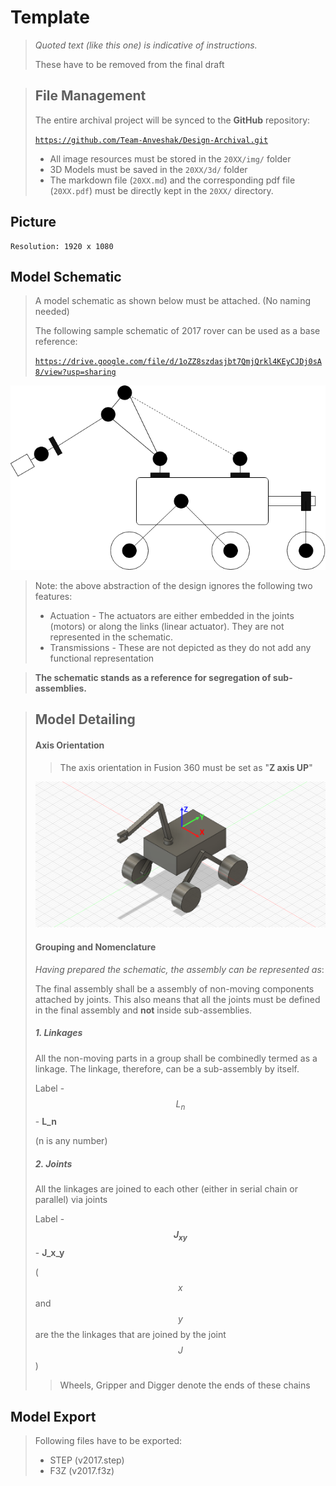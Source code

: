 # Template

> *Quoted text (like this one) is indicative of instructions.*
>
> These have to be removed from the final draft

> ## File Management
>
> The entire archival project will be synced to the **GitHub** repository:
>
> [`https://github.com/Team-Anveshak/Design-Archival.git`](https://github.com/Team-Anveshak/Design-Archival.git)
>
> - All image resources must be stored in the `20XX/img/` folder
> - 3D Models must be saved in the `20XX/3d/` folder
> - The markdown file (`20XX.md`) and the corresponding pdf file (`20XX.pdf`) must be directly kept in the `20XX/` directory.

## Picture

```
Resolution: 1920 x 1080

```

## Model Schematic

> A model schematic as shown below must be attached. (No naming needed)
>
> The following sample schematic of 2017 rover can be used as a base reference:
>
> [`https://drive.google.com/file/d/1oZZ8szdasjbt7QmjQrkl4KEyCJDj0sA8/view?usp=sharing`](https://drive.google.com/file/d/1oZZ8szdasjbt7QmjQrkl4KEyCJDj0sA8/view?usp=sharing)

![sch](main.assets/sch.png)

> Note: the above abstraction of the design ignores the following two features:
>
> - Actuation - The actuators are either embedded in the joints (motors) or along the links (linear actuator). They are not represented in the schematic.
> - Transmissions - These are not depicted as they do not add any functional representation

> **The schematic stands as a reference for segregation of sub-assemblies.** 

> ## Model Detailing
>
> #### Axis Orientation
>
> > The axis orientation in Fusion 360 must be set as "**Z axis UP**"
>
> ![axis](main.assets/axis-1557410407455.png)
>
> #### Grouping and Nomenclature
>
> *Having prepared the schematic, the assembly can be represented as*:
>
> The final assembly shall be a assembly of non-moving components attached by joints. This also means that all the joints must be defined in the final assembly and **not** inside sub-assemblies. 
>
> ##### 1. Linkages
>
> All the non-moving parts in a group shall be combinedly termed as a linkage. The linkage, therefore, can be a sub-assembly by itself. 
>
> Label - $$L_n$$ - **L_n**
>
> (n is any number)
>
> ##### 2. Joints
>
> All the linkages are joined to each other (either in serial chain or parallel) via joints
>
> Label - **$$J_{xy}$$** - **J_x_y**
>
> ($$x$$ and $$y$$ are the the linkages that are joined by the joint $$J$$) 
>
> > Wheels, Gripper and Digger denote the ends of these chains

## Model Export

> Following files have to be exported:
>
> - STEP (v2017.step)
> - F3Z (v2017.f3z)

